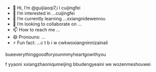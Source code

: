 - 👋 Hi, I’m @guijiaoqi7,i l cuijingfei
- 👀 I’m interested in ...cuijingfei
- 🌱 I’m currently learning ...xxiangnidewenrou
- 💞️ I’m looking to collaborate on ...
- 📫 How to reach me ...
- 😄 Pronouns: ...
- ⚡ Fun fact: ...c t b
i w cwkwoxiangninnizainali
<!---eeverything smaller than youggivemeyouall
guijiaoqi7/guijiaoqi7 is a ✨ special ✨ repository because iwewenroudenits `README.md` (this file) appears on your GitHub profile.phuiyipianqianwweinizuoyiqie
You can click the Preview link to take a look at your changes.nnishiwodeyyoushiyinianouzhoubei
--->bueeverythinggoodforyounmmyheartgowithyou
f
yyaoni
xxiangzhaoniqumeijing
bbudengyeaini
we
wozenmeshouwei
